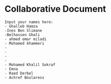 # Collaborative Document
    Input your names here:
    - Ghalleb Hamza
    -Ines Ben Slimane
    -Belhassen Ghali
    - ahmed omar miladi
    - Mohamed khammeri
    -
    -
    -
    -
    - Mohamed Khalil Sokraf
    - Emna
    - Raed Derbel
    - Achref Boularess
